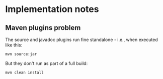 # Implementation notes
## Maven plugins problem   
The source and javadoc plugins run fine standalone - i.e., when executed like
 this:
 
 `mvn source:jar`
 
 But they don't run as part of a full build:
 
 `mvn clean install`
